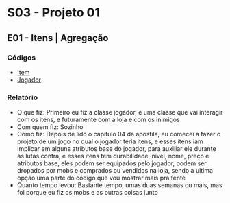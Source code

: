 # S03 - Projeto 01

## E01 - Itens | Agregação

### Códigos

- [Item](../../RPG/itens/Item.java)
- [Jogador](../../RPG/jogadores/Jogador.java)

### **Relatório**

- O que fiz: Primeiro eu fiz a classe jogador, é uma classe que vai interagir com os itens, e futuramente com a loja e com os inimigos
- Com quem fiz: Sozinho
- Como fiz: Depois de lido o capítulo 04 da apostila, eu comecei a fazer o projeto de um jogo no qual o jogador teria itens, e esses itens iam implicar em alguns atributos base do jogador, para auxiliar ele durante as lutas contra, e esses itens tem durabilidade, nível, nome, preço e atributos base, eles podem ser equipados pelo jogador, podem ser dropados por mobs e comprados ou vendidos na loja,  sendo a ultima opção uma parte do código que vou mostrar mais pra fente
- Quanto tempo levou: Bastante tempo, umas duas semanas ou mais, mas foi porque eu fiz os mobs e as outras coisas junto
